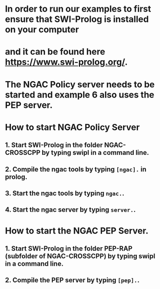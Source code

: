 # In order to run our examples to first ensure that SWI-Prolog is installed on your computer
# and it can be found here https://www.swi-prolog.org/.
# The NGAC Policy server needs to be started and example 6 also uses the PEP server.

# How to start NGAC Policy Server
## 1. Start SWI-Prolog in the folder NGAC-CROSSCPP by typing swipl in a command line.
## 2. Compile the ngac tools by typing `[ngac].` in prolog.
## 3. Start the ngac tools by typing `ngac.`.
## 4. Start the ngac server by typing `server.`.

# How to start the NGAC PEP Server.
## 1. Start SWI-Prolog in the folder PEP-RAP (subfolder of NGAC-CROSSCPP) by typing swipl in a command line.
## 2. Compile the PEP server by typing `[pep].`.